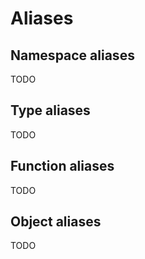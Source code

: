 # Aliases

## <a id="namespace-aliases"></a> Namespace aliases

TODO

## <a id="type-aliases"></a> Type aliases

TODO

## <a id="function-aliases"></a> Function aliases

TODO

## <a id="object-aliases"></a> Object aliases

TODO


